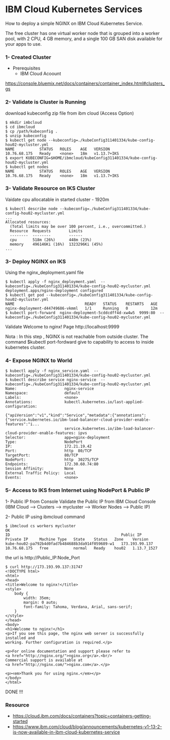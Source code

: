 # IBM Cloud Kubernetes Services 

How to deploy a simple NGINX on IBM Cloud Kubernetes Service.

The free cluster has one virtual worker node that is grouped into a worker pool, with 2 CPU, 4 GB memory, and a single 100 GB SAN disk available for your apps to use. 

### 1- Created Cluster 
* Prerequisites 
  - IBM Cloud Acoount 

https://console.bluemix.net/docs/containers/container_index.html#clusters_gs

### 2- Validate is Cluster is Running 

download kubeconfig zip file from ibm cloud (Access Option)
```
$ mkdir imbcloud
$ cd ibmcloud
$ cp /path/kubeconfig . 
$ unzip kubeconfig
$ kubectl get node --kubeconfig=./kubeConfig311401334/kube-config-hou02-mycluster.yml
NAME           STATUS   ROLES    AGE   VERSION
10.76.68.175   Ready    <none>   18m   v1.13.7+IKS
$ export KUBECONFIG=$HOME/ibmcloud/kubeConfig311401334/kube-config-hou02-mycluster.yml
$ kubectl get nodes 
NAME           STATUS   ROLES    AGE   VERSION
10.76.68.175   Ready    <none>   18m   v1.13.7+IKS
```
### 3- Validate Resource on IKS Cluster 

Vaidate cpu allocatable in started cluster - 1920m

```
$ kubectl describe node --kubeconfig=./kubeConfig311401334/kube-config-hou02-mycluster.yml
...
Allocated resources:
  (Total limits may be over 100 percent, i.e., overcommitted.)
  Resource  Requests        Limits
  --------  --------        ------
  cpu       518m (26%)      448m (23%)
  memory    496146Ki (16%)  1323296Ki (45%)
...

```

### 3- Deploy NGINX on IKS

Using the nginx_deployment.yaml file 

```
$ kubectl apply -f nginx_deployment.yaml  --kubeconfig=./kubeConfig311401334/kube-config-hou02-mycluster.yml
deployment.apps/nginx-deployment configured
$ kubectl get pod --kubeconfig=./kubeConfig311401334/kube-config-hou02-mycluster.yml
NAME                               READY   STATUS    RESTARTS   AGE
nginx-deployment-d44749686-vkmml   1/1     Running   0          12m
$ kubectl port-forward  nginx-deployment-5cddcdff4d-xw4w5  9999:80  --kubeconfig=./kubeConfig311401334/kube-config-hou02-mycluster.yml
```
Validate Welcome to nginx! Page  http://localhost:9999 

Nota : In this step , NGINX is not reachable from outside cluster. The command $kubectl port-fordward give to capability to access to inside kubernetes cluster.  

### 4- Expose NGINX to World 

```
$ kubectl apply -f nginx_service.yaml  --kubeconfig=./kubeConfig311401334/kube-config-hou02-mycluster.yml
$ kubectl describe service nginx-service  --kubeconfig=./kubeConfig311401334/kube-config-hou02-mycluster.yml
Name:                     nginx-service
Namespace:                default
Labels:                   <none>
Annotations:              kubectl.kubernetes.io/last-applied-configuration:
                            {"apiVersion":"v1","kind":"Service","metadata":{"annotations":{"service.kubernetes.io/ibm-load-balancer-cloud-provider-enable-features":"i...
                          service.kubernetes.io/ibm-load-balancer-cloud-provider-enable-features: ipvs
Selector:                 app=nginx-deployment
Type:                     NodePort
IP:                       172.21.19.42
Port:                     http  80/TCP
TargetPort:               80/TCP
NodePort:                 http  30275/TCP
Endpoints:                172.30.60.74:80
Session Affinity:         None
External Traffic Policy:  Local
Events:                   <none>
```

### 5- Access to IKS from Internet using NodePort & Public IP  

1- Public IP from Console 
Validate the Public IP from IBM Cloud Console (IBM Cloud --> Clusters --> mycluster --> Worker Nodes --> Public IP)

2- Public IP using ibmcloud command 

```
$ ibmcloud cs workers mycluster
OK
ID                                                 Public IP        Private IP     Machine Type   State    Status   Zone    Version   
kube-hou02-pa792b4d0fad7b484688b3da914f059689-w1   173.193.99.137   10.76.68.175   free           normal   Ready    hou02   1.13.7_1527  
```

the url is http://Public_IP:Node_Port

```
$ curl http://173.193.99.137:31747 
<!DOCTYPE html>
<html>
<head>
<title>Welcome to nginx!</title>
<style>
    body {
        width: 35em;
        margin: 0 auto;
        font-family: Tahoma, Verdana, Arial, sans-serif;
    }
</style>
</head>
<body>
<h1>Welcome to nginx!</h1>
<p>If you see this page, the nginx web server is successfully installed and
working. Further configuration is required.</p>

<p>For online documentation and support please refer to
<a href="http://nginx.org/">nginx.org</a>.<br/>
Commercial support is available at
<a href="http://nginx.com/">nginx.com</a>.</p>

<p><em>Thank you for using nginx.</em></p>
</body>
</html>
```
DONE !!!

### Resource 

+ https://cloud.ibm.com/docs/containers?topic=containers-getting-started
+ https://www.ibm.com/cloud/blog/announcements/kubernetes-v1-13-2-is-now-available-in-ibm-cloud-kubernetes-service

